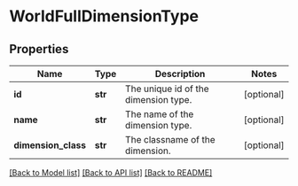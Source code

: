 # WorldFullDimensionType

## Properties
Name | Type | Description | Notes
------------ | ------------- | ------------- | -------------
**id** | **str** | The unique id of the dimension type. | [optional] 
**name** | **str** | The name of the dimension type. | [optional] 
**dimension_class** | **str** | The classname of the dimension. | [optional] 

[[Back to Model list]](../README.md#documentation-for-models) [[Back to API list]](../README.md#documentation-for-api-endpoints) [[Back to README]](../README.md)


